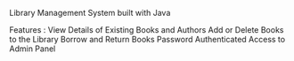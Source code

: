 Library Management System built with Java

Features : 
View Details of Existing Books and Authors
Add or Delete Books to the Library
Borrow and Return Books
Password Authenticated Access to Admin Panel

